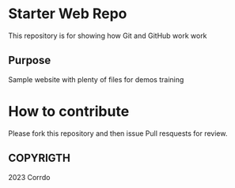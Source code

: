 # Starter Web Repo

This repository is for showing how Git and GitHub work
work

## Purpose

Sample website with plenty of files for demos
training

# How to contribute

Please fork this repository and then issue Pull resquests for review.

## COPYRIGTH

2023 Corrdo